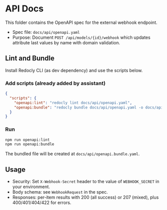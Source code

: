 # API Docs

This folder contains the OpenAPI spec for the external webhook endpoint.

- Spec file: `docs/api/openapi.yaml`
- Purpose: Document `POST /api/models/{id}/webhook` which updates attribute last values by name with domain validation.

## Lint and Bundle

Install Redocly CLI (as dev dependency) and use the scripts below.

### Add scripts (already added by assistant)

```json
{
  "scripts": {
    "openapi:lint": "redocly lint docs/api/openapi.yaml",
    "openapi:bundle": "redocly bundle docs/api/openapi.yaml -o docs/api/openapi.bundle.yaml"
  }
}
```

### Run

```bash
npm run openapi:lint
npm run openapi:bundle
```

The bundled file will be created at `docs/api/openapi.bundle.yaml`.

## Usage

- Security: Set `X-Webhook-Secret` header to the value of `WEBHOOK_SECRET` in your environment.
- Body schema: see `WebhookRequest` in the spec.
- Responses: per-item results with 200 (all success) or 207 (mixed), plus 400/401/404/422 for errors.
